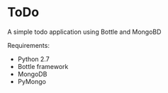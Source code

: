 ToDo
====

A simple todo application using Bottle and MongoBD

Requirements: 

* Python 2.7
* Bottle framework
* MongoDB
* PyMongo